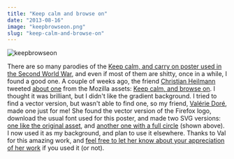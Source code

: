 ```yaml
---
title: "Keep calm and browse on"
date: "2013-08-16"
image: "keepbrowseon.png"
slug: "keep-calm-and-browse-on"
---
```


![keepbrowseon](images/keepbrowseon.png)

There are so many parodies of the [Keep calm, and carry on poster used in the Second World War](https://en.wikipedia.org/wiki/Keep_Calm_and_Carry_On), and even if most of them are shitty, once in a while, I found a good one. A couple of weeks ago, the friend [Christian Heilmann](https://christianheilmann.com/) tweeted [about one](https://twitter.com/codepo8/status/362254737078366208) from the Mozilla assets: [Keep calm, and browse on](https://assets.mozillalabs.com/Graphics/Wallpapers/BrowseOn/). I thought it was brilliant, but I didn't like the gradient background. I tried to find a vector version, but wasn't able to find one, so my friend, [Valérie Doré](https://twitter.com/ValerieDore), made one just for me! She found the vector version of the Firefox logo, download the usual font used for this poster, and made two SVG versions: [one like the original asset](https://fred.dev/images/2013/08/firefoxkeep.svg), and [another one with a full circle](https://fred.dev/images/2013/08/firefoxkeepFullcircle.svg) (shown above). I now used it as my background, and plan to use it elsewhere. Thanks to Val for this amazing work, and [feel free to let her know about your appreciation of her work](https://twitter.com/ValerieDore) if you used it (or not).
